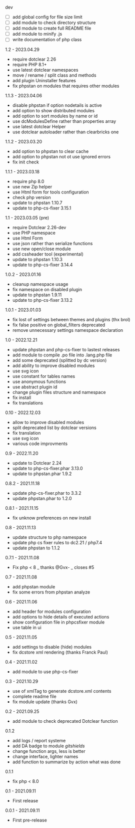 dev
- [ ] add global config for file size limit
- [ ] add module to check directory structure
- [ ] add module to create full README file
- [ ] add module to minify .js
- [ ] write documentation of php class

1.2 - 2023.04.29
- require dotclear 2.26
- require PHP 8.1+
- use latest dotclear namespaces
- move / rename / split class and methods
- add plugin Uninstaller features
- fix phpstan on modules that requires other modules

1.1.3 - 2023.04.06
- disable phpstan if option nodetails is active
- add option to show distributed modules
- add option to sort modules by name or id
- use dcModulesDefine rather than properties array
- use latest dotclear Helper
- use dotclear autoloader rather than clearbricks one

1.1.2 - 2023.03.20
- add option to phpstan to clear cache
- add option to phpstan not ot use ignored errors
- fix init check

1.1.1 - 2023.03.18
- require php 8.0
- use new Zip helper
- use Html form for tools configuration
- check php version
- update to phpstan 1.10.7
- update to php-cs-fixer 3.15.1

1.1 - 2023.03.05 (pre)
- require Dotclear 2.26-dev
- use PHP namespace
- use Html Form
- use json rather than serialize functions
- use new open/close module
- add cssheader tool (experimental)
- update to phpstan 1.10.3
- update to php-cs-fixer 3.14.4

1.0.2 - 2023.01.16
- cleanup namespace usage
- fix namespace on disabled plugin
- update to phpstan 1.9.11
- update to php-cs-fixer 3.13.2

1.0.1 - 2023.01.03
- fix lost of settings between themes and plugins (thx brol)
- fix false positive on global_filters deprecated
- remove unnecessary settings namespace declaration

1.0 - 2022.12.21
- update phpstan and php-cs-fixer to lastest releases
- add module to compile .po file into .lang.php file
- add some deprecated (splitted by dc version)
- add ability to improve disabled modules
- use svg icon
- use constant for tables names
- use anonymous functions
- use abstract plugin id
- change plugin files structure and namespace
- fix install
- fix translations

0.10 - 2022.12.03
- allow to improve disabled modules
- split deprecated list by dotclear versions
- fix translation
- use svg icon
- various code improvments

0.9 - 2022.11.20
- update to Dotclear 2.24
- update to php-cs-fixer.phar 3.13.0
- update to phpstan.phar 1.9.2

0.8.2 - 2021.11.18
- update php-cs-fixer.phar to 3.3.2
- update phpstan.phar to 1.2.0

0.8.1 - 2021.11.15
- fix unknow preferences on new install

0.8 - 2021.11.13
- update structure to php namespace
- update php cs fixer rules to dc2.21 / php7.4
- update phpstan to 1.1.2

0.7.1 - 2021.11.08
- Fix php < 8 _ thanks @Gvx- _ closes #5

0.7 - 2021.11.08
- add phpstan module
- fix some errors from phpstan analyze

0.6 - 2021.11.06
- add header for modules configuration
- add options to hide details of executed actions
- show configuration file in phpcsfixer module
- use table in ui

0.5 - 2021.11.05
- add settings to disable (hide) modules
- fix dcstore xml rendering (thanks Franck Paul)

0.4 - 2021.11.02
- add module to use php-cs-fixer

0.3 - 2021.10.29
- use of xmlTag to generate dcstore.xml contents
- complete readme file
- fix module update (thanks Gvx)

0.2 - 2021.09.25
- add module to check deprecated Dotclear function

0.1.2
- add logs / report systeme
- add DA badge to module _gitshields_
- change function args, less is better
- change interface, lighter names
- add function to summarize by action what was done

0.1.1
- fix php < 8.0

0.1 - 2021.09.11
- First release

0.0.1 - 2021.09.11
- First pre-release